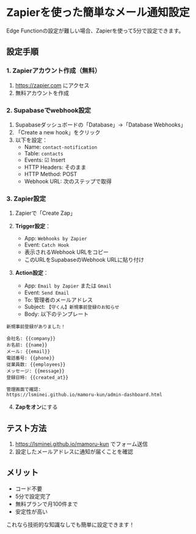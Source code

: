 # Zapierを使った簡単なメール通知設定

Edge Functionの設定が難しい場合、Zapierを使って5分で設定できます。

## 設定手順

### 1. Zapierアカウント作成（無料）
1. https://zapier.com にアクセス
2. 無料アカウントを作成

### 2. Supabaseでwebhook設定
1. Supabaseダッシュボードの「Database」→「Database Webhooks」
2. 「Create a new hook」をクリック
3. 以下を設定：
   - Name: `contact-notification`
   - Table: `contacts`
   - Events: ☑ Insert
   - HTTP Headers: そのまま
   - HTTP Method: POST
   - Webhook URL: 次のステップで取得

### 3. Zapier設定
1. Zapierで「Create Zap」
2. **Trigger設定**：
   - App: `Webhooks by Zapier`
   - Event: `Catch Hook`
   - 表示されるWebhook URLをコピー
   - このURLをSupabaseのWebhook URLに貼り付け

3. **Action設定**：
   - App: `Email by Zapier` または `Gmail`
   - Event: `Send Email`
   - To: 管理者のメールアドレス
   - Subject: `【守くん】新規事前登録のお知らせ`
   - Body: 以下のテンプレート

```
新規事前登録がありました！

会社名: {{company}}
お名前: {{name}}
メール: {{email}}
電話番号: {{phone}}
従業員数: {{employees}}
メッセージ: {{message}}
登録日時: {{created_at}}

管理画面で確認:
https://lsminei.github.io/mamoru-kun/admin-dashboard.html
```

4. **Zapをオン**にする

## テスト方法
1. https://lsminei.github.io/mamoru-kun でフォーム送信
2. 設定したメールアドレスに通知が届くことを確認

## メリット
- コード不要
- 5分で設定完了
- 無料プランで月100件まで
- 安定性が高い

これなら技術的な知識なしでも簡単に設定できます！